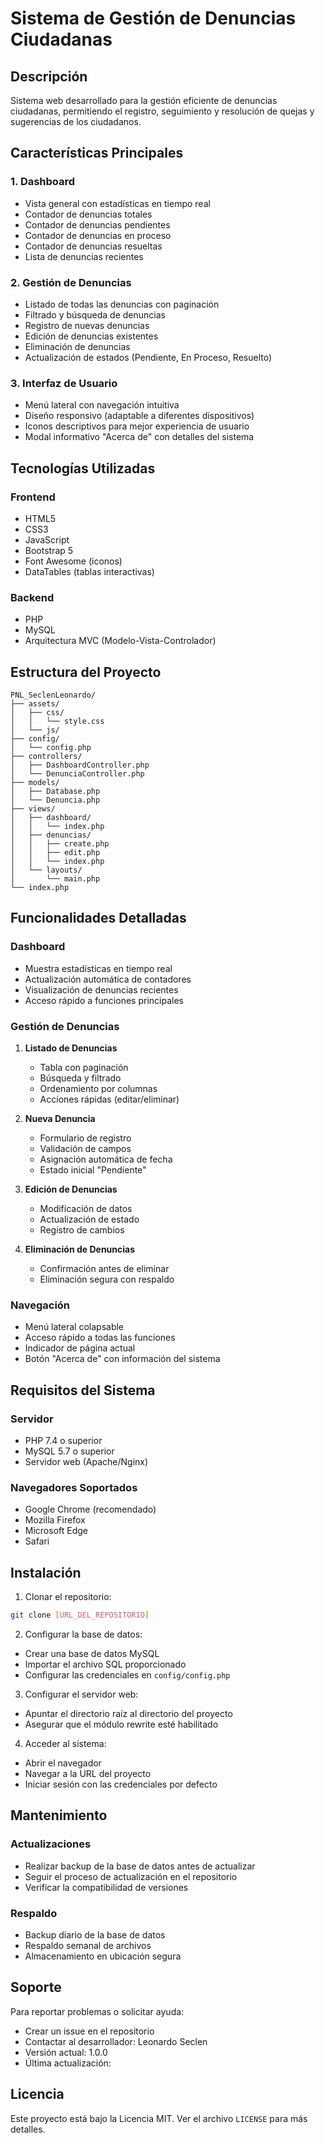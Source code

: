 # Sistema de Gestión de Denuncias Ciudadanas

## Descripción
Sistema web desarrollado para la gestión eficiente de denuncias ciudadanas, permitiendo el registro, seguimiento y resolución de quejas y sugerencias de los ciudadanos.

## Características Principales

### 1. Dashboard
- Vista general con estadísticas en tiempo real
- Contador de denuncias totales
- Contador de denuncias pendientes
- Contador de denuncias en proceso
- Contador de denuncias resueltas
- Lista de denuncias recientes

### 2. Gestión de Denuncias
- Listado de todas las denuncias con paginación
- Filtrado y búsqueda de denuncias
- Registro de nuevas denuncias
- Edición de denuncias existentes
- Eliminación de denuncias
- Actualización de estados (Pendiente, En Proceso, Resuelto)

### 3. Interfaz de Usuario
- Menú lateral con navegación intuitiva
- Diseño responsivo (adaptable a diferentes dispositivos)
- Iconos descriptivos para mejor experiencia de usuario
- Modal informativo "Acerca de" con detalles del sistema

## Tecnologías Utilizadas

### Frontend
- HTML5
- CSS3
- JavaScript
- Bootstrap 5
- Font Awesome (iconos)
- DataTables (tablas interactivas)

### Backend
- PHP
- MySQL
- Arquitectura MVC (Modelo-Vista-Controlador)

## Estructura del Proyecto

```
PNL_SeclenLeonardo/
├── assets/
│   ├── css/
│   │   └── style.css
│   └── js/
├── config/
│   └── config.php
├── controllers/
│   ├── DashboardController.php
│   └── DenunciaController.php
├── models/
│   ├── Database.php
│   └── Denuncia.php
├── views/
│   ├── dashboard/
│   │   └── index.php
│   ├── denuncias/
│   │   ├── create.php
│   │   ├── edit.php
│   │   └── index.php
│   └── layouts/
│       └── main.php
└── index.php
```

## Funcionalidades Detalladas

### Dashboard
- Muestra estadísticas en tiempo real
- Actualización automática de contadores
- Visualización de denuncias recientes
- Acceso rápido a funciones principales

### Gestión de Denuncias
1. **Listado de Denuncias**
   - Tabla con paginación
   - Búsqueda y filtrado
   - Ordenamiento por columnas
   - Acciones rápidas (editar/eliminar)

2. **Nueva Denuncia**
   - Formulario de registro
   - Validación de campos
   - Asignación automática de fecha
   - Estado inicial "Pendiente"

3. **Edición de Denuncias**
   - Modificación de datos
   - Actualización de estado
   - Registro de cambios

4. **Eliminación de Denuncias**
   - Confirmación antes de eliminar
   - Eliminación segura con respaldo

### Navegación
- Menú lateral colapsable
- Acceso rápido a todas las funciones
- Indicador de página actual
- Botón "Acerca de" con información del sistema

## Requisitos del Sistema

### Servidor
- PHP 7.4 o superior
- MySQL 5.7 o superior
- Servidor web (Apache/Nginx)

### Navegadores Soportados
- Google Chrome (recomendado)
- Mozilla Firefox
- Microsoft Edge
- Safari

## Instalación

1. Clonar el repositorio:
```bash
git clone [URL_DEL_REPOSITORIO]
```

2. Configurar la base de datos:
- Crear una base de datos MySQL
- Importar el archivo SQL proporcionado
- Configurar las credenciales en `config/config.php`

3. Configurar el servidor web:
- Apuntar el directorio raíz al directorio del proyecto
- Asegurar que el módulo rewrite esté habilitado

4. Acceder al sistema:
- Abrir el navegador
- Navegar a la URL del proyecto
- Iniciar sesión con las credenciales por defecto

## Mantenimiento

### Actualizaciones
- Realizar backup de la base de datos antes de actualizar
- Seguir el proceso de actualización en el repositorio
- Verificar la compatibilidad de versiones

### Respaldo
- Backup diario de la base de datos
- Respaldo semanal de archivos
- Almacenamiento en ubicación segura

## Soporte

Para reportar problemas o solicitar ayuda:
- Crear un issue en el repositorio
- Contactar al desarrollador: Leonardo Seclen
- Versión actual: 1.0.0
- Última actualización: <?php echo date('d/m/Y'); ?>

## Licencia
Este proyecto está bajo la Licencia MIT. Ver el archivo `LICENSE` para más detalles. 
